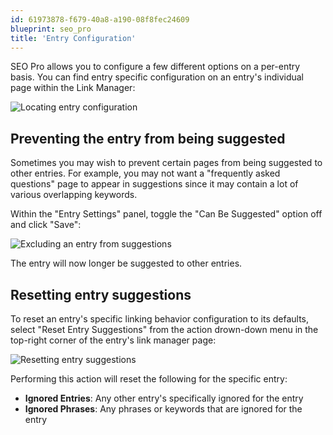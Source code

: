 ```yaml
---
id: 61973878-f679-40a8-a190-08f8fec24609
blueprint: seo_pro
title: 'Entry Configuration'
---
```

SEO Pro allows you to configure a few different options on a per-entry basis. You can find entry specific configuration on an entry's individual page within the Link Manager:

![Locating entry configuration](/img/seo-pro/entry-link-settings.png)

## Preventing the entry from being suggested

Sometimes you may wish to prevent certain pages from being suggested to other entries. For example, you may not want a "frequently asked questions" page to appear in suggestions since it may contain a lot of various overlapping keywords.

Within the "Entry Settings" panel, toggle the "Can Be Suggested" option off and click "Save":

![Excluding an entry from suggestions](/img/seo-pro/entry-link-settings.png)

The entry will now longer be suggested to other entries.

## Resetting entry suggestions

To reset an entry's specific linking behavior configuration to its defaults, select "Reset Entry Suggestions" from the action drown-down menu in the top-right corner of the entry's link manager page:

![Resetting entry suggestions](/img/seo-pro/resetting-entry-configuration.png)

Performing this action will reset the following for the specific entry:

* **Ignored Entries**: Any other entry's specifically ignored for the entry
* **Ignored Phrases**: Any phrases or keywords that are ignored for the entry